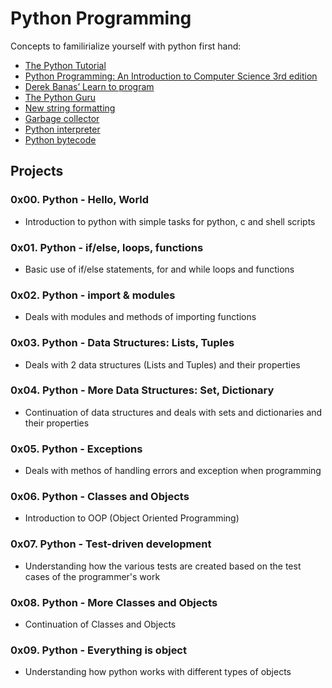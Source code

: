 # Python Programming

Concepts to familirialize yourself with python first hand:

* [The Python Tutorial](https://intranet.alxswe.com/rltoken/Fl7kjKxXgkbmX5P0-4k4tQ)
* [Python Programming: An Introduction to Computer Science 3rd edition](https://intranet.alxswe.com/rltoken/NHlaFZoFcYtZHVMj1ncXmw)
* [Derek Banas’ Learn to program](https://intranet.alxswe.com/rltoken/RNQj-DQDjG_lOzQn_ku2eg)
* [The Python Guru](https://intranet.alxswe.com/rltoken/5U-qFDOGHyBSCLg2A37ILA)
* [New string formatting](https://intranet.alxswe.com/rltoken/SUwBgkKMH7wiedG57WcT9A)
* [Garbage collector](https://intranet.alxswe.com/rltoken/CimKF3MlfErabvZWtFxHjg)
* [Python interpreter](https://intranet.alxswe.com/rltoken/a5z3uSkiby1Xw679cFiw1Q)
* [Python bytecode](https://intranet.alxswe.com/rltoken/oJ2v8bVCLZmAowJ7WXLzJg)

## Projects

### 0x00. Python - Hello, World

* Introduction to python with simple tasks for python, c and shell scripts

### 0x01. Python - if/else, loops, functions

* Basic use of if/else statements, for and while loops and functions

### 0x02. Python - import & modules

* Deals with modules and methods of importing functions

### 0x03. Python - Data Structures: Lists, Tuples

* Deals with 2 data structures (Lists and Tuples) and their properties

### 0x04. Python - More Data Structures: Set, Dictionary

* Continuation of data structures and deals with sets and dictionaries and their properties

### 0x05. Python - Exceptions

* Deals with methos of handling errors and exception when programming

### 0x06. Python - Classes and Objects

* Introduction to OOP (Object Oriented Programming)

### 0x07. Python - Test-driven development

* Understanding how the various tests are created based on the test cases of the programmer's work

### 0x08. Python - More Classes and Objects

* Continuation of Classes and Objects

### 0x09. Python - Everything is object

* Understanding how python works with different types of objects
